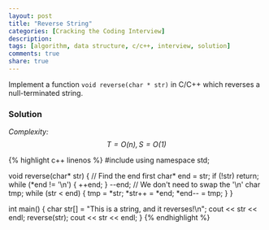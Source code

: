 ```yaml
---
layout: post
title: "Reverse String"
categories: [Cracking the Coding Interview]
description:
tags: [algorithm, data structure, c/c++, interview, solution]
comments: true
share: true
---
```

Implement a function `void reverse(char * str)` in C/C++ which reverses a null-terminated string.

<!-- more -->

### Solution
_Complexity: $$T = O(n), S = O(1)$$_

{% highlight c++ linenos %}
#include <iostream>
using namespace std;

void reverse(char* str) {
  // Find the end first
  char* end = str;
  if (!str) return;
  while (*end != '\n') {
    ++end;
  }
  --end;  // We don't need to swap the '\n'
  char tmp;
  while (str < end) {
    tmp = *str;
    *str++ = *end;
    *end-- = tmp;
  }
}

int main() {
  char str[] = "This is a string, and it reverses!\n";
  cout << str << endl;
  reverse(str);
  cout << str << endl;
}
{% endhighlight %}
